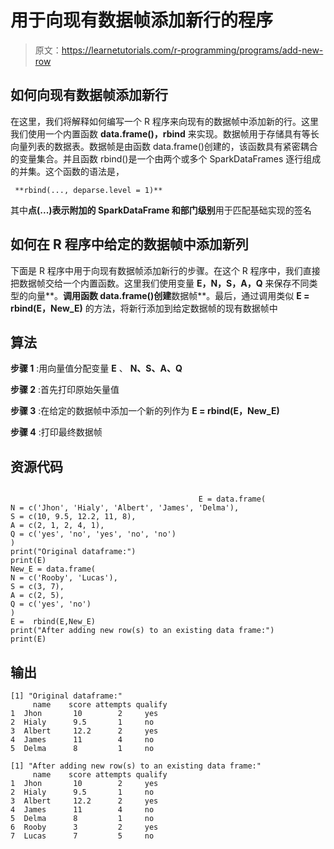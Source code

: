 # 用于向现有数据帧添加新行的程序

> 原文：<https://learnetutorials.com/r-programming/programs/add-new-row>

## 如何向现有数据帧添加新行

在这里，我们将解释如何编写一个 R 程序来向现有的数据帧中添加新的行。这里我们使用一个内置函数 **data.frame()，rbind** 来实现。数据帧用于存储具有等长向量列表的数据表。数据帧是由函数 data.frame()创建的，该函数具有紧密耦合的变量集合。并且函数 rbind()是一个由两个或多个 SparkDataFrames 逐行组成的并集。这个函数的语法是，

```
 **rbind(..., deparse.level = 1)** 

```

其中**点(...)**表示附加的 SparkDataFrame 和**部门级别**用于匹配基础实现的签名

## 如何在 R 程序中给定的数据帧中添加新列

下面是 R 程序中用于向现有数据帧添加新行的步骤。在这个 R 程序中，我们直接把数据帧交给一个内置函数。这里我们使用变量 **E，N，S，A，Q** 来保存不同类型的向量**。**调用函数 data.frame()创建**数据帧**。最后，通过调用类似 **E = rbind(E，New_E)** 的方法，将新行添加到给定数据帧的现有数据帧中

## 算法

**步骤 1** :用向量值分配变量 **E** 、 **N、S、A、Q**

**步骤 2** :首先打印原始矢量值

**步骤 3** :在给定的数据帧中添加一个新的列作为 **E = rbind(E，New_E)**

**步骤 4** :打印最终数据帧

## 资源代码

```

                                          E = data.frame(
N = c('Jhon', 'Hialy', 'Albert', 'James', 'Delma'),
S = c(10, 9.5, 12.2, 11, 8),
A = c(2, 1, 2, 4, 1),
Q = c('yes', 'no', 'yes', 'no', 'no')
)
print("Original dataframe:")
print(E)
New_E = data.frame(
N = c('Rooby', 'Lucas'),
S = c(3, 7),
A = c(2, 5),
Q = c('yes', 'no')
)
E =  rbind(E,New_E)
print("After adding new row(s) to an existing data frame:")
print(E)

```

## 输出

```
[1] "Original dataframe:"
     name    score attempts qualify
1  Jhon       10        2     yes
2  Hialy      9.5       1     no
3  Albert     12.2      2     yes
4  James      11        4     no
5  Delma      8         1     no

[1] "After adding new row(s) to an existing data frame:"
     name    score attempts qualify 
1  Jhon       10        2     yes   
2  Hialy      9.5       1     no    
3  Albert     12.2      2     yes    
4  James      11        4     no    
5  Delma      8         1     no     
6  Rooby      3         2     yes    
7  Lucas      7         5     no 
```